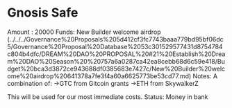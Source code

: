 # Gnosis Safe

Amount : 20000
Funds: New Builder welcome airdrop (../../../Governance%20Proposals%205d412cf3fc7743baaa779bd95bf06dc5/Governance%20Proposal%20Database%2053c301529577431d8754784c804b4dfc/DREAM%20DAO%20PROPOSAL%20#21%20Establish%20Dream%20DAO%20Season%20%20757a6a0287ca42ea8cebb68d6c59e418/Budget%20bca3d3872ce943688df0385683e7427c/New%20Builder%20welcome%20airdrop%20641378a7fe3f4a60a6625773be53cd77.md)
Notes: A combination of: 
→GTC from Gitcoin grants 
→ETH from SkywalkerZ 

This will be used for our most immediate costs.
Status: Money in bank